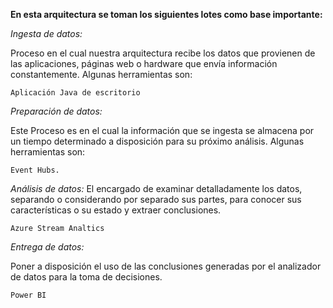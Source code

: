 **En esta arquitectura se toman los siguientes lotes como base importante:**

_Ingesta de datos:_ 

Proceso en el cual nuestra arquitectura recibe los datos que provienen de las aplicaciones, páginas web  o hardware que envía información constantemente. Algunas herramientas son:

    Aplicación Java de escritorio

_Preparación de datos:_ 

Este Proceso es en el cual la información que se ingesta se almacena por un tiempo determinado a disposición para su próximo análisis. Algunas herramientas son:

    Event Hubs.

_Análisis de datos:_ 
    El encargado de examinar detalladamente los datos, separando o considerando por separado sus partes, para conocer sus características o su estado y extraer conclusiones.
    
    Azure Stream Analtics 

_Entrega de datos:_ 

Poner a disposición el uso de las conclusiones generadas por el analizador de datos para la toma de decisiones.

    Power BI